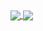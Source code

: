 <a href="https://github.com/anuraghazra/github-readme-stats">
  <img align="center" src="https://github-readme-stats.vercel.app/api/?username=rocex&count_private=true&show_icons=true&theme=radical" />
</a>

<a href="https://github.com/anuraghazra/convoychat">
  <img align="center" src="https://github-readme-stats.vercel.app/api/top-langs/?username=rocex&layout=compact&theme=radical" />
</a>

